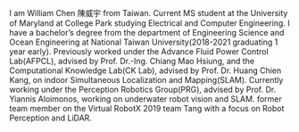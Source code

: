 I am William Chen 陳威宇 from Taiwan.
Current MS student at the University of Maryland at College Park studying Electrical and Computer Engineering.
I have a bachelor’s degree from the department of Engineering Science and Ocean Engineering at National Taiwan University(2018-2021 graduating 1 year early).
Previously worked under the Advance Fluid Power Control Lab(AFPCL), advised by Prof. Dr.-Ing. Chiang Mao Hsiung, and the Computational Knowledge Lab(CK Lab), advised by Prof. Dr. Huang Chien Kang, on indoor Simultaneous Localization and Mapping(SLAM).
Currently working under the Perception Robotics Group(PRG), advised by Prof. Dr. Yiannis Aloimonos, working on underwater robot vision and SLAM.
former team member on the Virtual RobotX 2019 team Tang with a focus on Robot Perception and LiDAR.
